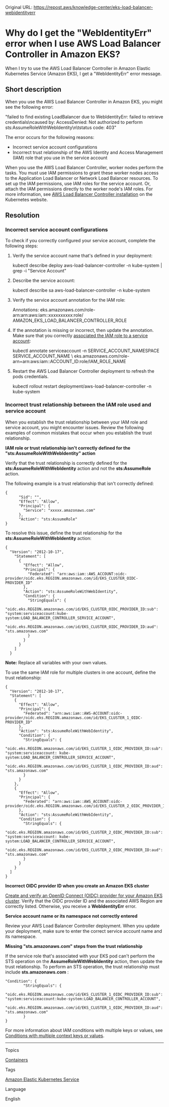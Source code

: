 Original URL: <https://repost.aws/knowledge-center/eks-load-balancer-webidentityerr>

# Why do I get the "WebIdentityErr" error when I use AWS Load Balancer Controller in Amazon EKS?

When I try to use the AWS Load Balancer Controller in Amazon Elastic Kubernetes Service (Amazon EKS), I get a "WebIdentityErr" error message.

## Short description

When you use the AWS Load Balancer Controller in Amazon EKS, you might see the following error:

"failed to find existing LoadBalancer due to WebIdentityErr: failed to retrieve credentials\ncaused by: AccessDenied: Not authorized to perform sts:AssumeRoleWithWebIdentity\n\tstatus code: 403"

The error occurs for the following reasons:

  * Incorrect service account configurations
  * Incorrect trust relationship of the AWS Identity and Access Management (IAM) role that you use in the service account



When you use the AWS Load Balancer Controller, worker nodes perform the tasks. You must use IAM permissions to grant these worker nodes access to the Application Load Balancer or Network Load Balancer resources. To set up the IAM permissions, use IAM roles for the service account. Or, attach the IAM permissions directly to the worker node's IAM roles. For more information, see [AWS Load Balancer Controller installation](<https://kubernetes-sigs.github.io/aws-load-balancer-controller/v2.6/deploy/installation/>) on the Kubernetes website.

## Resolution

### Incorrect service account configurations

To check if you correctly configured your service account, complete the following steps:

  1. Verify the service account name that's defined in your deployment:
    
        kubectl describe deploy aws-load-balancer-controller -n kube-system | grep -i "Service Account"

  2. Describe the service account:
    
        kubectl describe sa aws-load-balancer-controller -n kube-system

  3. Verify the service account annotation for the IAM role:
    
        Annotations: eks.amazonaws.com/role-arn:arn:aws:iam::xxxxxxxxxx:role/ AMAZON_EKS_LOAD_BALANCER_CONTROLLER_ROLE

  4. If the annotation is missing or incorrect, then update the annotation. Make sure that you correctly [associated the IAM role to a service account](<https://docs.aws.amazon.com/eks/latest/userguide/associate-service-account-role.html>):
    
        kubectl annotate serviceaccount -n SERVICE_ACCOUNT_NAMESPACE SERVICE_ACCOUNT_NAME \ eks.amazonaws.com/role-arn=arn:aws:iam::ACCOUNT_ID:role/IAM_ROLE_NAME

  5. Restart the AWS Load Balancer Controller deployment to refresh the pods credentials.
    
        kubectl rollout restart deployment/aws-load-balancer-controller -n kube-system




### Incorrect trust relationship between the IAM role used and service account

When you establish the trust relationship between your IAM role and service account, you might encounter issues. Review the following examples of common mistakes that occur when you establish the trust relationship.

**IAM role or trust relationship isn't correctly defined for the "sts:AssumeRoleWithWebIdentity" action**

Verify that the trust relationship is correctly defined for the **sts:AssumeRoleWithWebIdentity** action and not the **sts:AssumeRole** action.

The following example is a trust relationship that isn't correctly defined:
    
    
    {
          "Sid": "",
          "Effect": "Allow",
          "Principal": {
            "Service": "xxxxx.amazonaws.com"
          },
          "Action": "sts:AssumeRole"
    }

To resolve this issue, define the trust relationship for the **sts:AssumeRoleWithWebIdentity** action:
    
    
    {
      "Version": "2012-10-17",
        "Statement": [
          {
            "Effect": "Allow",
            "Principal": {
              "Federated": "arn:aws:iam::AWS_ACCOUNT:oidc-provider/oidc.eks.REGION.amazonaws.com/id/EKS_CLUSTER_OIDC-PROVIDER_ID"
            },
            "Action": "sts:AssumeRoleWithWebIdentity",
            "Condition": {
              "StringEquals": {
                "oidc.eks.REGION.amazonaws.com/id/EKS_CLUSTER_OIDC_PROVIDER_ID:sub": "system:serviceaccount:kube-system:LOAD_BALANCER_CONTROLLER_SERVICE_ACCOUNT",
                "oidc.eks.REGION.amazonaws.com/id/EKS_CLUSTER_OIDC_PROVIDER_ID:aud": "sts.amazonaws.com"
              }
            }
          }
        ]
      }

**Note:** Replace all variables with your own values.

To use the same IAM role for multiple clusters in one account, define the trust relationship:
    
    
    {
      "Version": "2012-10-17",
      "Statement": [
        {
          "Effect": "Allow",
          "Principal": {
            "Federated": "arn:aws:iam::AWS-ACCOUNT:oidc-provider/oidc.eks.REGION.amazonaws.com/id/EKS_CLUSTER_1_OIDC-PROVIDER_ID"
          },
          "Action": "sts:AssumeRoleWithWebIdentity",
          "Condition": {
            "StringEquals": {
              "oidc.eks.REGION.amazonaws.com/id/EKS_CLUSTER_1_OIDC_PROVIDER_ID:sub": "system:serviceaccount: kube-system:LOAD_BALANCER_CONTROLLER_SERVICE_ACCOUNT",
              "oidc.eks.REGION.amazonaws.com/id/EKS_CLUSTER_1_OIDC_PROVIDER_ID:aud": "sts.amazonaws.com"
            }
          }
        },
        {
          "Effect": "Allow",
          "Principal": {
            "Federated": "arn:aws:iam::AWS_ACCOUNT:oidc-provider/oidc.eks.REGION.amazonaws.com/id/EKS_CLUSTER_2_OIDC_PROVIDER_ID"
          },
          "Action": "sts:AssumeRoleWithWebIdentity",
          "Condition": {
            "StringEquals": {
              "oidc.eks.REGION.amazonaws.com/id/EKS_CLUSTER_2_OIDC_PROVIDER_ID:sub": "system:serviceaccount: kube-system:LOAD_BALANCER_CONTROLLER_SERVICE_ACCOUNT",
              "oidc.eks.REGION.amazonaws.com/id/EKS_CLUSTER_2_OIDC_PROVIDER_ID:aud": "sts.amazonaws.com"
            }
          }
        }
      ]
    }

**Incorrect OIDC provider ID when you create an Amazon EKS cluster**

[Create and verify an OpenID Connect (OIDC) provider for your Amazon EKS cluster](<https://docs.aws.amazon.com/eks/latest/userguide/enable-iam-roles-for-service-accounts.html>). Verify that the OIDC provider ID and the associated AWS Region are correctly listed. Otherwise, you receive a **WebIdentityErr** error.

**Service account name or its namespace not correctly entered**

Review your AWS Load Balancer Controller deployment. When you update your deployment, make sure to enter the correct service account name and its namespace.

**Missing "sts.amazonaws.com" steps from the trust relationship**

If the service role that's associated with your EKS pod can't perform the STS operation on the **AssumeRoleWithWebIdentity** action, then update the trust relationship. To perform an STS operation, the trust relationship must include **sts.amazonaws.com** :
    
    
    "Condition": {
            "StringEquals": {
              "oidc.eks.REGION.amazonaws.com/id/EKS_CLUSTER_1_OIDC_PROVIDER_ID:sub": "system:serviceaccount:kube-system:LOAD_BALANCER_CONTROLLER_ACCOUNT",
              "oidc.eks.REGION.amazonaws.com/id/EKS_CLUSTER_1_OIDC_PROVIDER_ID:aud": "sts.amazonaws.com"
            }
    }

For more information about IAM conditions with multiple keys or values, see [Conditions with multiple context keys or values](<https://docs.aws.amazon.com/IAM/latest/UserGuide/reference_policies_multi-value-conditions.html>).

* * *

Topics

[Containers](<https://repost.aws/topics/TAgOdRefu6ShempO3dWPEofg/containers>)

Tags

[Amazon Elastic Kubernetes Service](<https://repost.aws/tags/TA4IvCeWI1TE66q4jEj4Z9zg/amazon-elastic-kubernetes-service>)

Language

English
